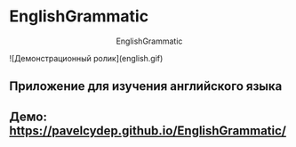 # EnglishGrammatic
<p align="center">
   EnglishGrammatic  
     
  </p>
![Демонстрационный ролик](english.gif)

## Приложение для изучения английского языка
## Демо: https://pavelcydep.github.io/EnglishGrammatic/


